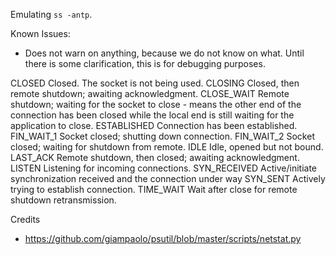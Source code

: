Emulating `ss -antp`.


Known Issues:
* Does not warn on anything, because we do not know on what. Until there is some clarification, this is for debugging purposes.



CLOSED        	Closed. The socket is not being used.
CLOSING       	Closed, then remote shutdown; awaiting acknowledgment.
CLOSE_WAIT    	Remote shutdown; waiting for the socket to close - means the other end of the connection has been closed while the local end is still waiting for the application to close.
ESTABLISHED   	Connection has been established.
FIN_WAIT_1    	Socket closed; shutting down connection.
FIN_WAIT_2    	Socket closed; waiting for shutdown from remote.
IDLE          	Idle, opened but not bound.
LAST_ACK      	Remote shutdown, then closed; awaiting acknowledgment.
LISTEN        	Listening for incoming connections.
SYN_RECEIVED  	Active/initiate synchronization received and the connection under way
SYN_SENT      	Actively trying to establish connection.
TIME_WAIT     	Wait after close for remote shutdown retransmission.



Credits
* https://github.com/giampaolo/psutil/blob/master/scripts/netstat.py